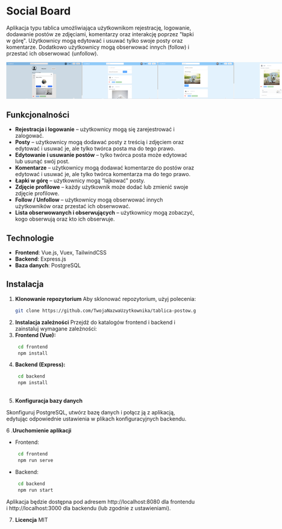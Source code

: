 # Social Board

Aplikacja typu tablica umożliwiająca użytkownikom rejestrację, logowanie, dodawanie postów ze zdjęciami, komentarzy oraz interakcję poprzez "łapki w górę". Użytkownicy mogą edytować i usuwać tylko swoje posty oraz komentarze. Dodatkowo użytkownicy mogą obserwować innych (follow) i przestać ich obserwować (unfollow).

<div style="display: flex; justify-content: space-between;">
    <img src="social_board_screens/screen_1.png" width="40%">
    <img src="social_board_screens/screen_2.png" width="40%">
    <img src="social_board_screens/screen_3.png" width="40%">
    <img src="social_board_screens/screen_4.png" width="40%">
    <img src="social_board_screens/screen_5.png" width="40%">
    <img src="social_board_screens/screen_6.png" width="40%">
</div>

## Funkcjonalności

- **Rejestracja i logowanie** – użytkownicy mogą się zarejestrować i zalogować.
- **Posty** – użytkownicy mogą dodawać posty z treścią i zdjęciem oraz edytować i usuwać je, ale tylko twórca posta ma do tego prawo.
- **Edytowanie i usuwanie postów** – tylko twórca posta może edytować lub usunąć swój post.
- **Komentarze** – użytkownicy mogą dodawać komentarze do postów oraz edytować i usuwać je, ale tylko twórca komentarza ma do tego prawo.
- **Łapki w górę** – użytkownicy mogą "lajkować" posty.
- **Zdjęcie profilowe** – każdy użytkownik może dodać lub zmienić swoje zdjęcie profilowe.
- **Follow / Unfollow** – użytkownicy mogą obserwować innych użytkowników oraz przestać ich obserwować.
- **Lista obserwowanych i obserwujących** – użytkownicy mogą zobaczyć, kogo obserwują oraz kto ich obserwuje.

## Technologie

- **Frontend**: Vue.js, Vuex, TailwindCSS
- **Backend**: Express.js
- **Baza danych**: PostgreSQL

## Instalacja

1. **Klonowanie repozytorium**
   Aby sklonować repozytorium, użyj polecenia:
   ```bash
   git clone https://github.com/TwojaNazwaUzytkownika/tablica-postow.git
2. **Instalacja zależności**
Przejdź do katalogów frontend i backend i zainstaluj wymagane zależności:
3. **Frontend (Vue):**
   ```bash
    cd frontend
    npm install
   
4. **Backend (Express):**
   ```bash
    cd backend
    npm install
  
5. **Konfiguracja bazy danych**

Skonfiguruj PostgreSQL, utwórz bazę danych i połącz ją z aplikacją, edytując odpowiednie ustawienia w plikach konfiguracyjnych backendu.

6 .**Uruchomienie aplikacji**

- Frontend:

   ```bash
    cd frontend
    npm run serve

- Backend:

   ```bash
    cd backend
    npm run start
Aplikacja będzie dostępna pod adresem http://localhost:8080 dla frontendu i http://localhost:3000 dla backendu (lub zgodnie z ustawieniami).

7. **Licencja**
MIT
